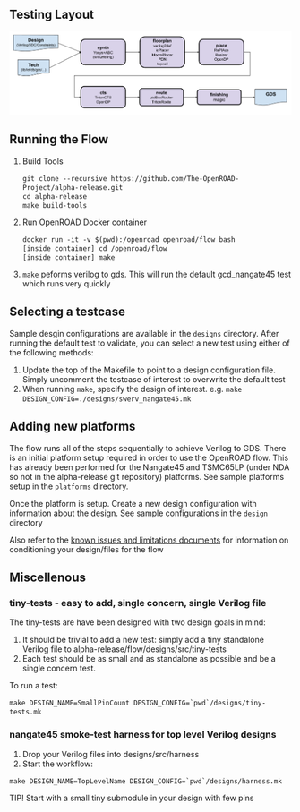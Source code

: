 
## Testing Layout
![alt text](docs/flow.png "flow")

## Running the Flow
1. Build Tools
    ```
    git clone --recursive https://github.com/The-OpenROAD-Project/alpha-release.git
    cd alpha-release
    make build-tools
    ```
2. Run OpenROAD Docker container
    ```
    docker run -it -v $(pwd):/openroad openroad/flow bash
    [inside container] cd /openroad/flow
    [inside container] make
    ```
3. `make` peforms verilog to gds. This will run the default gcd_nangate45 test which runs very quickly

## Selecting a testcase
Sample desgin configurations are available in the `designs` directory. After running the default test to validate, you can select a new test using either of the following methods:
1. Update the top of the Makefile to point to a design configuration file. Simply uncomment the testcase of interest to overwrite the default test
2. When running `make`, specify the design of interest. e.g. `make DESIGN_CONFIG=./designs/swerv_nangate45.mk`


## Adding new platforms
The flow runs all of the steps sequentially to achieve Verilog to GDS. There is an initial platform setup required in order to use the OpenROAD flow. This has already been performed for the Nangate45 and TSMC65LP (under NDA so not in the alpha-release git repository) platforms. See sample platforms setup in the `platforms` directory.

Once the platform is setup. Create a new design configuration with information about the design.  See sample configurations in the `design` directory

Also refer to the [known issues and limitations documents](docs/Known%20Issues%20and%20Limitations.pdf) for information on conditioning your design/files for the flow

## Miscellenous
### tiny-tests - easy to add, single concern, single Verilog file

The tiny-tests are have been designed with two design goals in mind:

1. It should be trivial to add a new test: simply add a tiny standalone
   Verilog file to alpha-release/flow/designs/src/tiny-tests
2. Each test should be as small and as standalone as possible and be a single
   concern test.

To run a test:

```
make DESIGN_NAME=SmallPinCount DESIGN_CONFIG=`pwd`/designs/tiny-tests.mk
```

### nangate45 smoke-test harness for top level Verilog designs

1. Drop your Verilog files into designs/src/harness
2. Start the workflow:

```
make DESIGN_NAME=TopLevelName DESIGN_CONFIG=`pwd`/designs/harness.mk
```

TIP! Start with a small tiny submodule in your design with few pins


